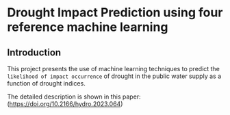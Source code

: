 # Drought Impact Prediction using four reference machine learning 


## Introduction

This project presents the use of machine learning techniques to predict the `likelihood of impact occurrence` of drought in the public water supply as a function of drought indices.

The detailed description is shown in this paper:
(https://doi.org/10.2166/hydro.2023.064)

#




	
